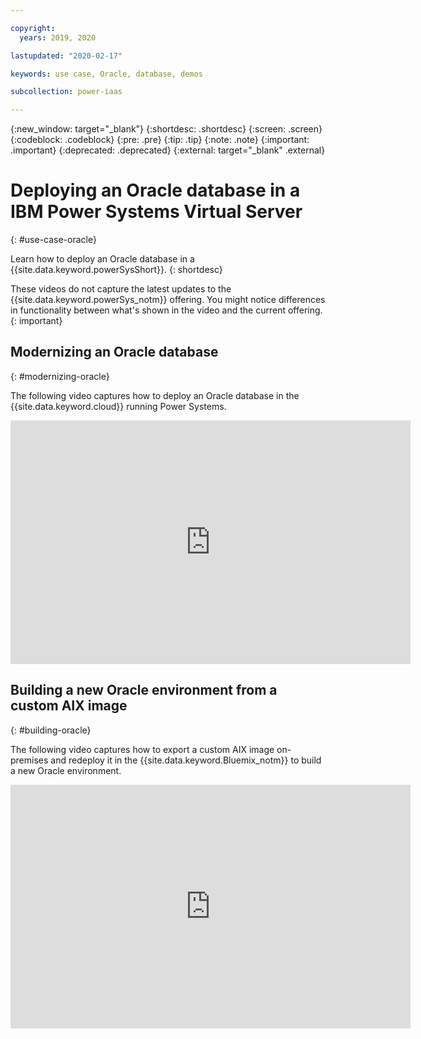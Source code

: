 ```yaml
---

copyright:
  years: 2019, 2020

lastupdated: "2020-02-17"

keywords: use case, Oracle, database, demos

subcollection: power-iaas

---
```


{:new_window: target="_blank"}
{:shortdesc: .shortdesc}
{:screen: .screen}
{:codeblock: .codeblock}
{:pre: .pre}
{:tip: .tip}
{:note: .note}
{:important: .important}
{:deprecated: .deprecated}
{:external: target="_blank" .external}

# Deploying an Oracle database in a IBM Power Systems Virtual Server
{: #use-case-oracle}

Learn how to deploy an Oracle database in a {{site.data.keyword.powerSysShort}}.
{: shortdesc}

These videos do not capture the latest updates to the {{site.data.keyword.powerSys_notm}} offering. You might notice differences in functionality between what's shown in the video and the current offering.
{: important}

## Modernizing an Oracle database
{: #modernizing-oracle}

The following video captures how to deploy an Oracle database in the {{site.data.keyword.cloud}} running Power Systems.

<p>
  <div class="embed-responsive embed-responsive-16by9" data-hd-video="video">
    <iframe class="embed-responsive-item" id="youtube-modernizing" title="Modernizing an Oracle database" type="text/html" width="640" height="390" src="https://www.youtube.com/embed/gE0evmmvUVg" frameborder="0" webkitallowfullscreen mozallowfullscreen allowfullscreen></iframe>
  </div>
</p>

## Building a new Oracle environment from a custom AIX image
{: #building-oracle}

The following video captures how to export a custom AIX image on-premises and redeploy it in the {{site.data.keyword.Bluemix_notm}} to build a new Oracle environment.

<p>
  <div class="embed-responsive embed-responsive-16by9" data-hd-video="video">
    <iframe class="embed-responsive-item" id="youtube-building" title="Building a new Oracle environment from a custom AIX image" type="text/html" width="640" height="390" src="https://www.youtube.com/embed/soMU3sUrV7o" frameborder="0" webkitallowfullscreen mozallowfullscreen allowfullscreen></iframe>
  </div>
</p>
